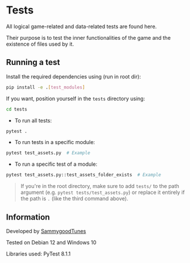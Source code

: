 # Tests

All logical game-related and data-related tests are found here.

Their purpose is to test the inner functionalities of the game and the existence of files used by it.

## Running a test

Install the required dependencies using (run in root dir):

```bash
pip install -e .[test_modules]
```

If you want, position yourself in the `tests` directory using:

```bash
cd tests
```

- To run all tests:

```bash
pytest .
```

- To run tests in a specific module:

```bash
pytest test_assets.py  # Example
```

- To run a specific test of a module:

```bash
pytest test_assets.py::test_assets_folder_exists  # Example
```

> If you're in the root directory, make sure to add `tests/` to the path argument (e.g. `pytest tests/test_assets.py`) or replace it entirely if the path is `.` (like the third command above).

## Information

Developed by [SammygoodTunes](https://github.com/SammygoodTunes)

Tested on Debian 12 and Windows 10

Libraries used: PyTest 8.1.1
